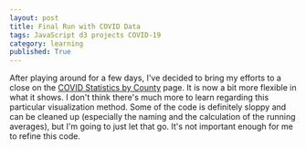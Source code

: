 ```yaml
---
layout: post
title: Final Run with COVID Data
tags: JavaScript d3 projects COVID-19
category: learning
published: True
---
```


After playing around for a few days, I've decided to bring my efforts to a close on the [COVID Statistics by County](https://aaronwongnsc.github.io/files/CovidInformation-NYT.html) page. It is now a bit more flexible in what it shows. I don't think there's much more to learn regarding this particular visualization method. Some of the code is definitely sloppy and can be cleaned up (especially the naming and the calculation of the running averages), but I'm going to just let that go. It's not important enough for me to refine this code.
